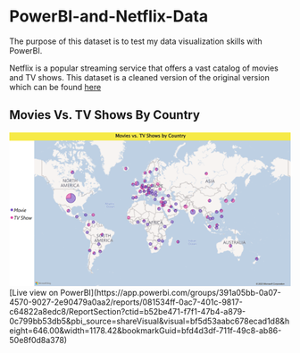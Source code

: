 # PowerBI-and-Netflix-Data
The purpose of this dataset is to test my data visualization skills with PowerBI.

Netflix is a popular streaming service that offers a vast catalog of movies and TV shows. 
This dataset is a cleaned version of the original version which can be found [here](https://www.kaggle.com/datasets/shivamb/netflix-shows)  


## Movies Vs. TV Shows By Country

<img src="https://raw.githubusercontent.com/LKPelayoUribe/PowerBI-and-Netflix-Data/main/Movies_Vs_TV_Shows_ByCountry.PNG">
[Live view on PowerBI](https://app.powerbi.com/groups/391a05bb-0a07-4570-9027-2e90479a0aa2/reports/081534ff-0ac7-401c-9817-c64822a8edc8/ReportSection?ctid=b52be471-f7f1-47b4-a879-0c799bb53db5&pbi_source=shareVisual&visual=bf5d53aabc678ecad1d8&height=646.00&width=1178.42&bookmarkGuid=bfd4d3df-711f-49c8-ab86-50e8f0d8a378)
